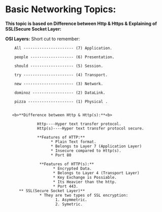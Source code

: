 # Basic Networking Topics:

**This topic is based on Difference between Http & Https & Explaining of SSL(Secure Socket Layer:**

**OSI Layers:**
      Short cut to remember:
      
        All ---------------------- (7) Application.
        
        people ------------------- (6) Presentation.
        
        should ------------------- (5) Session.
        
        try ---------------------- (4) Transport.
        
        new ---------------------- (3) Network.
        
        dominoz ------------------ (2) DataLink.
        
        pizza -------------------- (1) Physical .
        
        
       <b>**Difference between Http & Http(s):**<b>
        
                  Http----Hyper text transfer protocol.
                  Http(s)----Hyper text transfer protocol secure.
                  
                  **Features of HTTP:**
                        * Plain Text format.
                        * Belongs to Layer 7 (Application Layer)
                        * Insecure compared to Http(s).
                        * Port 80 
                        
                   **Features of HTTP(s):**
                         * Encrypted Data.
                         * Belongs to Layer 4 (Transport Layer)
                         * Key Exchange is Possiable.
                         * Its Heavier than the http.
                         * Port 443.
          ** SSL(Secure Socket Layer)**
                   * They are two types of SSL encryption:
                          1. Asymmetric.
                          2. Symetric.
                          
                          
                         
                      
                   
                                                
